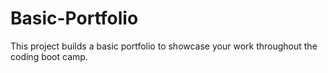 # Basic-Portfolio
This project builds a basic portfolio to showcase your work throughout the coding boot camp. 
